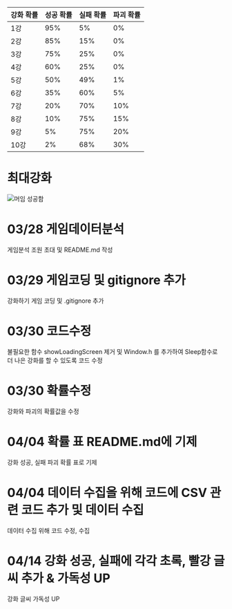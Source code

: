 |강화 확률|성공 확률|실패 확률|파괴 확률
|------|------|------|------|
|1강|95%|5%|0%|
|2강|85%|15%|0%|
|3강|75%|25%|0%|
|4강|60%|25%|0%|
|5강|50%|49%|1%|
|6강|35%|60%|5%|
|7강|20%|70%|10%|
|8강|10%|75%|15%|
|9강|5%|75%|20%|
|10강|2%|68%|30%|
# 최대강화
![머임 성공함](https://github.com/yuh2327015/gamedata/assets/127164406/7f9590b9-6b21-4c76-80fe-f764249def35)
# 03/28 게임데이터분석
게임분석 조원 초대 및 README.md 작성
# 03/29 게임코딩 및 gitignore 추가
강화하기 게임 코딩 및 .gitignore 추가
# 03/30 코드수정
불필요한 함수 showLoadingScreen 제거 및 Window.h 를 추가하여 Sleep함수로 더 나은 강화를 할 수 있도록 코드 수정
# 03/30 확률수정
강화와 파괴의 확률값을 수정
# 04/04 확률 표 README.md에 기제
강화 성공, 실패 파괴 확률 표로 기제
# 04/04 데이터 수집을 위해 코드에 CSV 관련 코드 추가 및 데이터 수집
데이터 수집 위해 코드 수정, 수집
# 04/14 강화 성공, 실패에 각각 초록, 빨강 글씨 추가 & 가독성 UP
강화 글씨 가독성 UP 
